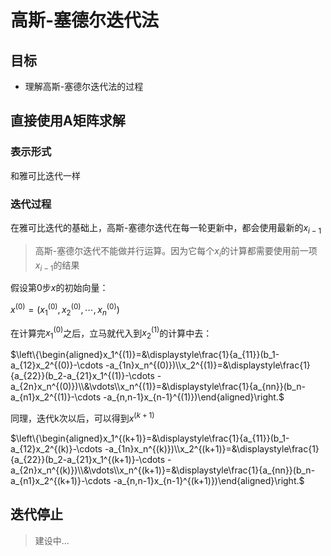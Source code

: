 # 高斯-塞德尔迭代法

## 目标

- 理解高斯-塞德尔迭代法的过程

## 直接使用A矩阵求解

### 表示形式

和雅可比迭代一样

### 迭代过程

在雅可比迭代的基础上，高斯-塞德尔迭代在每一轮更新中，都会使用最新的$x_{i-1}$

> 高斯-塞德尔迭代不能做并行运算。因为它每个$x_i$的计算都需要使用前一项$x_{i-1}$的结果

假设第0步$x$的初始向量：

$x^{(0)}=(x_1^{(0)},x_2^{(0)},\cdots,x_n^{(0)})$

在计算完$x_1^{(0)}$之后，立马就代入到$x_2^{(1)}$的计算中去：

$\left\{\begin{aligned}x_1^{(1)}=&\displaystyle\frac{1}{a_{11}}(b_1-a_{12}x_2^{(0)}-\cdots -a_{1n}x_n^{(0)})\\x_2^{(1)}=&\displaystyle\frac{1}{a_{22}}(b_2-a_{21}x_1^{(1)}-\cdots -a_{2n}x_n^{(0)})\\&\vdots\\x_n^{(1)}=&\displaystyle\frac{1}{a_{nn}}(b_n-a_{n1}x_2^{(1)}-\cdots -a_{n,n-1}x_{n-1}^{(1)})\end{aligned}\right.$

同理，迭代k次以后，可以得到$x^{(k+1)}$

$\left\{\begin{aligned}x_1^{(k+1)}=&\displaystyle\frac{1}{a_{11}}(b_1-a_{12}x_2^{(k)}-\cdots -a_{1n}x_n^{(k)})\\x_2^{(k+1)}=&\displaystyle\frac{1}{a_{22}}(b_2-a_{21}x_1^{(k+1)}-\cdots -a_{2n}x_n^{(k)})\\&\vdots\\x_n^{(k+1)}=&\displaystyle\frac{1}{a_{nn}}(b_n-a_{n1}x_2^{(k+1)}-\cdots -a_{n,n-1}x_{n-1}^{(k+1)})\end{aligned}\right.$

## 迭代停止

> 建设中...

## 